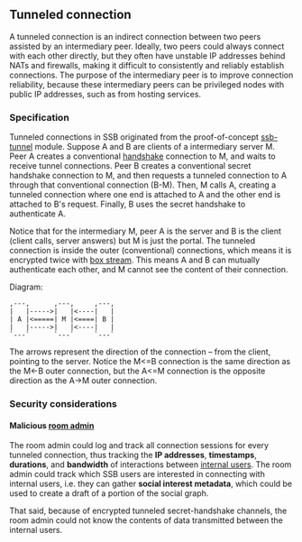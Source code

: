 ## Tunneled connection

A tunneled connection is an indirect connection between two peers assisted by an intermediary peer. Ideally, two peers could always connect with each other directly, but they often have unstable IP addresses behind NATs and firewalls, making it difficult to consistently and reliably establish connections. The purpose of the intermediary peer is to improve connection reliability, because these intermediary peers can be privileged nodes with public IP addresses, such as from hosting services.

### Specification

Tunneled connections in SSB originated from the proof-of-concept [ssb-tunnel](https://github.com/ssbc/ssb-tunnel) module. Suppose A and B are clients of a intermediary server M. Peer A creates a conventional [handshake](https://ssbc.github.io/scuttlebutt-protocol-guide/#handshake) connection to M, and waits to receive tunnel connections. Peer B creates a conventional secret handshake connection to M, and then requests a tunneled connection to A through that conventional connection (B-M). Then, M calls A, creating a tunneled connection where one end is attached to A and the other end is attached to B's request. Finally, B uses the secret handshake to authenticate A.

Notice that for the intermediary M, peer A is the server and B is the client (client calls, server answers) but M is just the portal. The tunneled connection is inside the outer (conventional) connections, which means it is encrypted twice with [box stream](https://ssbc.github.io/scuttlebutt-protocol-guide/#box-stream). This means A and B can mutually authenticate each other, and M cannot see the content of their connection.

Diagram:

```
,---,      ,---,     ,---,
|   |----->|   |<----|   |
| A |<=====| M |<====| B |
|   |----->|   |<----|   |
`---`      `---`     `---`
```

The arrows represent the direction of the connection – from the client, pointing to the server. Notice the M<=B connection is the same direction as the M<-B outer connection, but the A<=M connection is the opposite direction as the A->M outer connection.

### Security considerations

#### Malicious [room admin](../Stakeholders/Room%20admin.md)

The room admin could log and track all connection sessions for every tunneled connection, thus tracking the **IP addresses**, **timestamps**, **durations**, and **bandwidth** of interactions between [internal users](../Stakeholders/Internal%20user.md). The room admin could track which SSB users are interested in connecting with internal users, i.e. they can gather **social interest metadata**, which could be used to create a draft of a portion of the social graph.

That said, because of encrypted tunneled secret-handshake channels, the room admin could not know the contents of data transmitted between the internal users.

